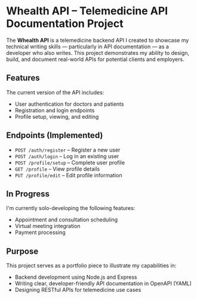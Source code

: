 # Whealth API – Telemedicine API Documentation Project

The **Whealth API** is a telemedicine backend API I created to showcase my technical writing skills — particularly in API documentation — as a developer who also writes. This project demonstrates my ability to design, build, and document real-world APIs for potential clients and employers.

##  Features

The current version of the API includes:

- User authentication for doctors and patients
- Registration and login endpoints
- Profile setup, viewing, and editing

##  Endpoints (Implemented)

- `POST /auth/register` – Register a new user
- `POST /auth/login` – Log in an existing user
- `POST /profile/setup` – Complete user profile
- `GET /profile` – View profile details
- `PUT /profile/edit` – Edit profile information

##  In Progress

I'm currently solo-developing the following features:
- Appointment and consultation scheduling
- Virtual meeting integration
- Payment processing

##  Purpose

This project serves as a portfolio piece to illustrate my capabilities in:
- Backend development using Node.js and Express
- Writing clear, developer-friendly API documentation in OpenAPI (YAML)
- Designing RESTful APIs for telemedicine use cases

